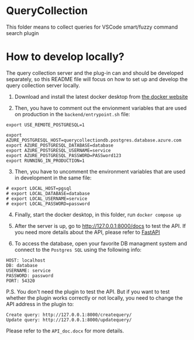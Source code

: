 # QueryCollection
This folder means to collect queries for VSCode smart/fuzzy command search plugin

# How to develop locally?

The query collection server and the plug-in can and should be developed separately,
so this README file will focus on how to set up and develop the query collection server locally.

1. Download and install the latest docker desktop from [the docker website](https://www.docker.com/products/docker-desktop/)

2. Then, you have to comment out the envionment variables that are used on production in the `backend/entrypoint.sh` file:

```
export USE_REMOTE_POSTGRESQL=1

export AZURE_POSTGRESQL_HOST=querycollectiondb.postgres.database.azure.com
export AZURE_POSTGRESQL_DATABASE=database
export AZURE_POSTGRESQL_USERNAME=service
export AZURE_POSTGRESQL_PASSWORD=PASSword123
export RUNNING_IN_PRODUCTION=1
```

3. Then, you have to uncomment the environment variables that are used in development in the same file:

```
# export LOCAL_HOST=pgsql
# export LOCAL_DATABASE=database
# export LOCAL_USERNAME=service
# export LOCAL_PASSWORD=password
```

4. Finally, start the docker desktop, in this folder, run `docker compose up`

5. After the server is up, go to http://127.0.0.1:8000/docs to test the API. If you need more details about the API,
please refer to [FastAPI](https://fastapi.tiangolo.com/)

6. To access the database, open your favorite DB managment system and connect to the `Postgres SQL` using the following info:

```
HOST: localhost
DB: database
USERNAME: service
PASSWORD: password
PORT: 54320
```

P.S. You don't need the plugin to test the API. But if you want
to test whether the plugin works correctly or not locally, you need to change the API address in the plugin to:

```
Create query: http://127.0.0.1:8000/createquery/
Update query: http://127.0.0.1:8000/updatequery/
```
Please refer to the `API_doc.docx` for more details.
